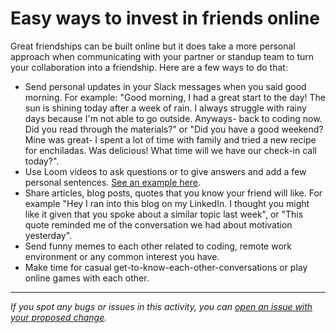 # Easy ways to invest in friends online

Great friendships can be built online but it does take a more personal approach when communicating with your partner or standup team to turn your collaboration into a friendship. Here are a few ways to do that:

- Send personal updates in your Slack messages when you said good morning. For example: "Good morning, I had a great start to the day! The sun is shining today after a week of rain. I always struggle with rainy days because I'm not able to go outside. Anyways- back to coding now. Did you read through the materials?" or "Did you have a good weekend? Mine was great- I spent a lot of time with family and tried a new recipe for enchiladas. Was delicious! What time will we have our check-in call today?".
- Use Loom videos to ask questions or to give answers and add a few personal sentences. [See an example here](https://www.loom.com/share/917287ae195741f69d421360d76ebcb4).
- Share articles, blog posts, quotes that you know your friend will like. For example "Hey I ran into this blog on my LinkedIn. I thought you might like it given that you spoke about a similar topic last week", or "This quote reminded me of the conversation we had about motivation yesterday".
- Send funny memes to each other related to coding, remote work environment or any common interest you have.
- Make time for casual get-to-know-each-other-conversations or play online games with each other.



------

_If you spot any bugs or issues in this activity, you can [open an issue with your proposed change](https://github.com/microverseinc/curriculum-transversal-skills/blob/main/git-github/articles/open_issue.md)._
